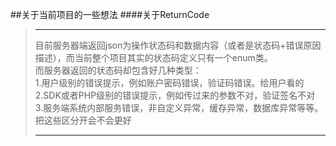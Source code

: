 ##关于当前项目的一些想法
####关于ReturnCode  
> ****
> 目前服务器端返回json为操作状态码和数据内容（或者是状态码+错误原因描述），而当前整个项目其实的状态码定义只有一个enum类。  
> 而服务器返回的状态码却包含好几种类型：  
> 1.用户级别的错误提示，例如账户密码错误，验证码错误。给用户看的  
> 2.SDK或者PHP级别的错误提示，例如传过来的参数不对，验证签名不对  
> 3.服务端系统内部服务错误，非自定义异常，缓存异常，数据库异常等等。  
> 把这些区分开会不会更好
> ****
